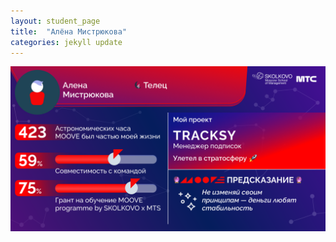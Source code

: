 ```yaml
---
layout: student_page
title:  "Алёна Мистрюкова"
categories: jekyll update
---
```

<img class="img-fluid" src="/img/posts/Алена Мистрюкова.png" alt="moove-2">

